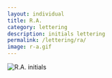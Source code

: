 ```yaml
---
layout: individual
title: R.A.
category: lettering
description: initials lettering
permalink: /lettering/ra/
image: r-a.gif
---
```


<img src="../../../../../img/lettering/r-a.gif" alt="R.A. initials" title="R.A. initials" />